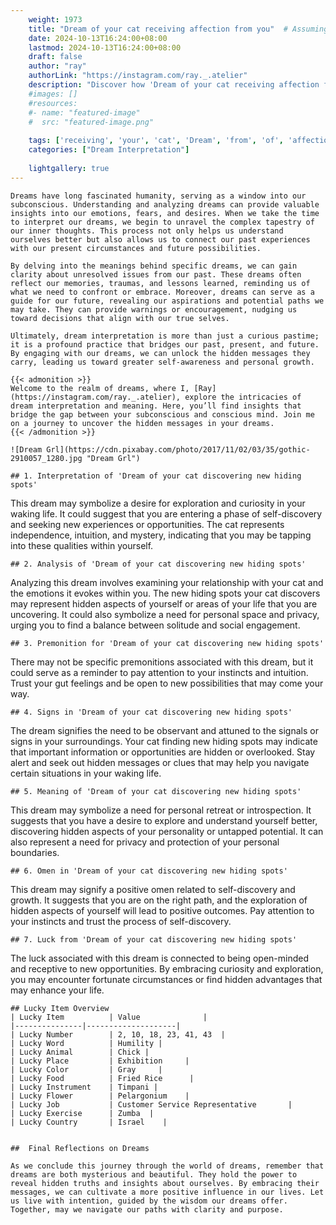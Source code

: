 ```yaml
---
    weight: 1973
    title: "Dream of your cat receiving affection from you"  # Assuming 'title' column exists
    date: 2024-10-13T16:24:00+08:00
    lastmod: 2024-10-13T16:24:00+08:00
    draft: false
    author: "ray"
    authorLink: "https://instagram.com/ray._.atelier"
    description: "Discover how 'Dream of your cat receiving affection from you' can interpret your future and uncover its significant meanings in your life."
    #images: []
    #resources:
    #- name: "featured-image"
    #  src: "featured-image.png"
    
    tags: ['receiving', 'your', 'cat', 'Dream', 'from', 'of', 'affection', 'you']
    categories: ["Dream Interpretation"]
    
    lightgallery: true
---
```

    
    Dreams have long fascinated humanity, serving as a window into our subconscious. Understanding and analyzing dreams can provide valuable insights into our emotions, fears, and desires. When we take the time to interpret our dreams, we begin to unravel the complex tapestry of our inner thoughts. This process not only helps us understand ourselves better but also allows us to connect our past experiences with our present circumstances and future possibilities.
    
    By delving into the meanings behind specific dreams, we can gain clarity about unresolved issues from our past. These dreams often reflect our memories, traumas, and lessons learned, reminding us of what we need to confront or embrace. Moreover, dreams can serve as a guide for our future, revealing our aspirations and potential paths we may take. They can provide warnings or encouragement, nudging us toward decisions that align with our true selves.
    
    Ultimately, dream interpretation is more than just a curious pastime; it is a profound practice that bridges our past, present, and future. By engaging with our dreams, we can unlock the hidden messages they carry, leading us toward greater self-awareness and personal growth.
    
    {{< admonition >}}
    Welcome to the realm of dreams, where I, [Ray](https://instagram.com/ray._.atelier), explore the intricacies of dream interpretation and meaning. Here, you’ll find insights that bridge the gap between your subconscious and conscious mind. Join me on a journey to uncover the hidden messages in your dreams.
    {{< /admonition >}}
    
    ![Dream Grl](https://cdn.pixabay.com/photo/2017/11/02/03/35/gothic-2910057_1280.jpg "Dream Grl")
    
    ## 1. Interpretation of 'Dream of your cat discovering new hiding spots'
    
This dream may symbolize a desire for exploration and curiosity in your waking life. It could suggest that you are entering a phase of self-discovery and seeking new experiences or opportunities. The cat represents independence, intuition, and mystery, indicating that you may be tapping into these qualities within yourself.
    
    ## 2. Analysis of 'Dream of your cat discovering new hiding spots'
    
Analyzing this dream involves examining your relationship with your cat and the emotions it evokes within you. The new hiding spots your cat discovers may represent hidden aspects of yourself or areas of your life that you are uncovering. It could also symbolize a need for personal space and privacy, urging you to find a balance between solitude and social engagement.
    
    ## 3. Premonition for 'Dream of your cat discovering new hiding spots'
    
There may not be specific premonitions associated with this dream, but it could serve as a reminder to pay attention to your instincts and intuition. Trust your gut feelings and be open to new possibilities that may come your way.
    
    ## 4. Signs in 'Dream of your cat discovering new hiding spots'
    
The dream signifies the need to be observant and attuned to the signals or signs in your surroundings. Your cat finding new hiding spots may indicate that important information or opportunities are hidden or overlooked. Stay alert and seek out hidden messages or clues that may help you navigate certain situations in your waking life.
    
    ## 5. Meaning of 'Dream of your cat discovering new hiding spots'
    
This dream may symbolize a need for personal retreat or introspection. It suggests that you have a desire to explore and understand yourself better, discovering hidden aspects of your personality or untapped potential. It can also represent a need for privacy and protection of your personal boundaries.
    
    ## 6. Omen in 'Dream of your cat discovering new hiding spots'
    
This dream may signify a positive omen related to self-discovery and growth. It suggests that you are on the right path, and the exploration of hidden aspects of yourself will lead to positive outcomes. Pay attention to your instincts and trust the process of self-discovery.
    
    ## 7. Luck from 'Dream of your cat discovering new hiding spots'
    
The luck associated with this dream is connected to being open-minded and receptive to new opportunities. By embracing curiosity and exploration, you may encounter fortunate circumstances or find hidden advantages that may enhance your life.
    
    ## Lucky Item Overview
    | Lucky Item          | Value              |
    |---------------|--------------------|
    | Lucky Number        | 2, 10, 18, 23, 41, 43  |
    | Lucky Word          | Humility |
    | Lucky Animal        | Chick |
    | Lucky Place         | Exhibition     |
    | Lucky Color         | Gray     |
    | Lucky Food          | Fried Rice      |
    | Lucky Instrument    | Timpani |
    | Lucky Flower        | Pelargonium    |
    | Lucky Job           | Customer Service Representative       |
    | Lucky Exercise      | Zumba  |
    | Lucky Country       | Israel    |
    
    
    ##  Final Reflections on Dreams
    
    As we conclude this journey through the world of dreams, remember that dreams are both mysterious and beautiful. They hold the power to reveal hidden truths and insights about ourselves. By embracing their messages, we can cultivate a more positive influence in our lives. Let us live with intention, guided by the wisdom our dreams offer. Together, may we navigate our paths with clarity and purpose.
    